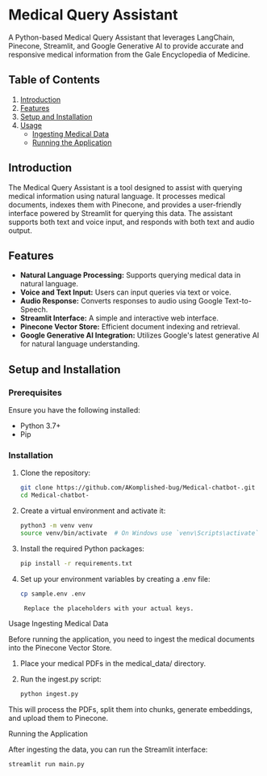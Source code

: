 # Medical Query Assistant

A Python-based Medical Query Assistant that leverages LangChain, Pinecone, Streamlit, and Google Generative AI to provide accurate and responsive medical information from the Gale Encyclopedia of Medicine.

## Table of Contents

1. [Introduction](#introduction)
2. [Features](#features)
3. [Setup and Installation](#setup-and-installation)
4. [Usage](#usage)
   - [Ingesting Medical Data](#ingesting-medical-data)
   - [Running the Application](#running-the-application)

## Introduction

The Medical Query Assistant is a tool designed to assist with querying medical information using natural language. It processes medical documents, indexes them with Pinecone, and provides a user-friendly interface powered by Streamlit for querying this data. The assistant supports both text and voice input, and responds with both text and audio output.

## Features

- **Natural Language Processing:** Supports querying medical data in natural language.
- **Voice and Text Input:** Users can input queries via text or voice.
- **Audio Response:** Converts responses to audio using Google Text-to-Speech.
- **Streamlit Interface:** A simple and interactive web interface.
- **Pinecone Vector Store:** Efficient document indexing and retrieval.
- **Google Generative AI Integration:** Utilizes Google's latest generative AI for natural language understanding.

## Setup and Installation

### Prerequisites

Ensure you have the following installed:

- Python 3.7+
- Pip

### Installation

1. Clone the repository:

   ```bash
   git clone https://github.com/AKomplished-bug/Medical-chatbot-.git
   cd Medical-chatbot-

2. Create a virtual environment and activate it:
   
   ```bash
   python3 -m venv venv
   source venv/bin/activate  # On Windows use `venv\Scripts\activate`
   
3. Install the required Python packages:

   ```bash
   pip install -r requirements.txt

4. Set up your environment variables by creating a .env file:

   ```bash
   cp sample.env .env

    Replace the placeholders with your actual keys.

Usage
Ingesting Medical Data

Before running the application, you need to ingest the medical documents into the Pinecone Vector Store.

1. Place your medical PDFs in the medical_data/ directory.

2. Run the ingest.py script:

   ```bash
   python ingest.py

This will process the PDFs, split them into chunks, generate embeddings, and upload them to Pinecone.

Running the Application

After ingesting the data, you can run the Streamlit interface:

 ```bash
 streamlit run main.py

